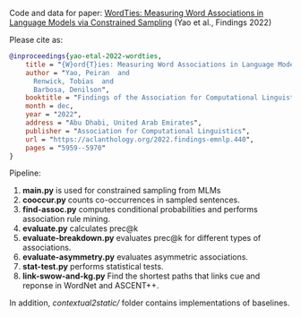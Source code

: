 Code and data for paper: [WordTies: Measuring Word Associations in Language Models via Constrained Sampling](https://aclanthology.org/2022.findings-emnlp.440) (Yao et al., Findings 2022)


Please cite as:
```bibtex
@inproceedings{yao-etal-2022-wordties,
    title = "{W}ord{T}ies: Measuring Word Associations in Language Models via Constrained Sampling",
    author = "Yao, Peiran  and
      Renwick, Tobias  and
      Barbosa, Denilson",
    booktitle = "Findings of the Association for Computational Linguistics: EMNLP 2022",
    month = dec,
    year = "2022",
    address = "Abu Dhabi, United Arab Emirates",
    publisher = "Association for Computational Linguistics",
    url = "https://aclanthology.org/2022.findings-emnlp.440",
    pages = "5959--5970"
}

```

Pipeline:

1. **main.py** is used for constrained sampling from MLMs
2. **cooccur.py** counts co-occurrences in sampled sentences.
3. **find-assoc.py** computes conditional probabilities and performs association rule mining.
4. **evaluate.py** calculates prec@k
5. **evaluate-breakdown.py** evaluates prec@k for different types of associations.
6. **evaluate-asymmetry.py** evaluates asymmetric associations.
7. **stat-test.py** performs statistical tests.
8. **link-swow-and-kg.py** Find the shortest paths that links cue and reponse in WordNet and ASCENT++.


In addition, *contextual2static/* folder contains implementations of baselines.
